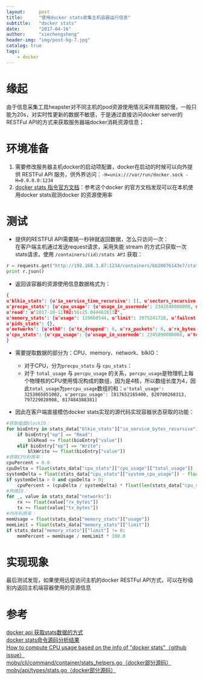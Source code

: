 ```yaml
---
layout:     post
title:      "使用docker stats收集主机容器运行信息"
subtitle:   "docker stats"
date:       "2017-04-16"
author:     "xiechengsheng"
header-img: "img/post-bg-7.jpg"
catalog: true
tags:
    - docker
---
```


# 缘起
由于信息采集工具heapster对不同主机的pod资源使用情况采样周期较慢，一般只能为20s，对实时性更新的数据不敏感，于是通过直接访问docker server的RESTFul API的方式来获取服务器端docker消耗资源信息；

# 环境准备
1. 需要修改服务器主机docker的启动项配置，docker在启动的时候可以向外提供 RESTFul API 服务，供外界访问：`-H=unix:///var/run/docker.sock -H=0.0.0.0:1234`
2. [docker stats 指令官方文档](https://docs.docker.com/engine/reference/commandline/stats/#description)：参考这个docker 的官方文档发现可以在本机使用docker stats观测docker 的资源使用率

# 测试
- 提供的RESTFUl API需要隔一秒钟就返回数据，怎么只访问一次：     
在客户端主机通过发送request请求，采用失能 stream 的方式只获取一次stats请求，使用 `/containers/(id)/stats API` 获取：
```python
r = requests.get("http://192.168.3.87:1234/containers/bb20076143e7/stats", {'stream': False})
print r.json()
```

- 返回该容器的资源使用信息数据格式为：
```json
{
u'blkio_stats': {u'io_service_time_recursive': [], u'sectors_recursive': [], u'io_service_bytes_recursive': [{u'major': 252, u'value': 192512, u'minor': 0, u'op': u'Read'}, {u'major': 252, u'value': 0, u'minor': 0, u'op': u'Write'}, {u'major': 252, u'value': 0, u'minor': 0, u'op': u'Sync'}, {u'major': 252, u'value': 192512, u'minor': 0, u'op': u'Async'}, {u'major': 252, u'value': 192512, u'minor': 0, u'op': u'Total'}, {u'major': 253, u'value': 192512, u'minor': 0, u'op': u'Read'}, {u'major': 253, u'value': 9603584, u'minor': 0, u'op': u'Write'}, {u'major': 253, u'value': 9603584, u'minor': 0, u'op': u'Sync'}, {u'major': 253, u'value': 192512, u'minor': 0, u'op': u'Async'}, {u'major': 253, u'value': 9796096, u'minor': 0, u'op': u'Total'}, {u'major': 7, u'value': 4096, u'minor': 0, u'op': u'Read'}, {u'major': 7, u'value': 0, u'minor': 0, u'op': u'Write'}, {u'major': 7, u'value': 0, u'minor': 0, u'op': u'Sync'}, {u'major': 7, u'value': 4096, u'minor': 0, u'op': u'Async'}, {u'major': 7, u'value': 4096, u'minor': 0, u'op': u'Total'}, {u'major': 253, u'value': 4096, u'minor': 2, u'op': u'Read'}, {u'major': 253, u'value': 0, u'minor': 2, u'op': u'Write'}, {u'major': 253, u'value': 0, u'minor': 2, u'op': u'Sync'}, {u'major': 253, u'value': 4096, u'minor': 2, u'op': u'Async'}, {u'major': 253, u'value': 4096, u'minor': 2, u'op': u'Total'}, {u'major': 253, u'value': 3249152, u'minor': 9, u'op': u'Read'}, {u'major': 253, u'value': 65536, u'minor': 9, u'op': u'Write'}, {u'major': 253, u'value': 65536, u'minor': 9, u'op': u'Sync'}, {u'major': 253, u'value': 3249152, u'minor': 9, u'op': u'Async'}, {u'major': 253, u'value': 3314688, u'minor': 9, u'op': u'Total'}], u'io_serviced_recursive': [{u'major': 252, u'value': 28, u'minor': 0, u'op': u'Read'}, {u'major': 252, u'value': 18698, u'minor': 0, u'op': u'Write'}, {u'major': 252, u'value': 18698, u'minor': 0, u'op': u'Sync'}, {u'major': 252, u'value': 28, u'minor': 0, u'op': u'Async'}, {u'major': 252, u'value': 18726, u'minor': 0, u'op': u'Total'}, {u'major': 253, u'value': 28, u'minor': 0, u'op': u'Read'}, {u'major': 253, u'value': 9349, u'minor': 0, u'op': u'Write'}, {u'major': 253, u'value': 9349, u'minor': 0, u'op': u'Sync'}, {u'major': 253, u'value': 28, u'minor': 0, u'op': u'Async'}, {u'major': 253, u'value': 9377, u'minor': 0, u'op': u'Total'}, {u'major': 7, u'value': 1, u'minor': 0, u'op': u'Read'}, {u'major': 7, u'value': 0, u'minor': 0, u'op': u'Write'}, {u'major': 7, u'value': 0, u'minor': 0, u'op': u'Sync'}, {u'major': 7, u'value': 1, u'minor': 0, u'op': u'Async'}, {u'major': 7, u'value': 1, u'minor': 0, u'op': u'Total'}, {u'major': 253, u'value': 1, u'minor': 2, u'op': u'Read'}, {u'major': 253, u'value': 0, u'minor': 2, u'op': u'Write'}, {u'major': 253, u'value': 0, u'minor': 2, u'op': u'Sync'}, {u'major': 253, u'value': 1, u'minor': 2, u'op': u'Async'}, {u'major': 253, u'value': 1, u'minor': 2, u'op': u'Total'}, {u'major': 253, u'value': 80, u'minor': 9, u'op': u'Read'}, {u'major': 253, u'value': 1, u'minor': 9, u'op': u'Write'}, {u'major': 253, u'value': 1, u'minor': 9, u'op': u'Sync'}, {u'major': 253, u'value': 80, u'minor': 9, u'op': u'Async'}, {u'major': 253, u'value': 81, u'minor': 9, u'op': u'Total'}], u'io_time_recursive': [], u'io_queue_recursive': [], u'io_merged_recursive': [], u'io_wait_time_recursive': []}, 
u'precpu_stats': {u'cpu_usage': {u'usage_in_usermode': 2342840000000, u'total_usage': 3253065851002, u'percpu_usage': [817652165400, 820700268313, 797229028908, 817484388381], u'usage_in_kernelmode': 661530000000}, u'system_cpu_usage': 13180102980000000, u'throttling_data': {u'throttled_time': 0, u'periods': 0, u'throttled_periods': 0}}, 
u'read': u'2017-10-11T02:56:25.044461613Z', 
u'memory_stats': {u'usage': 119660544, u'limit': 3975241728, u'failcnt': 0, u'stats': {u'unevictable': 0, u'total_inactive_file': 3723264, u'total_rss_huge': 111149056, u'hierarchical_memsw_limit': 9223372036854775807, u'total_cache': 3731456, u'total_mapped_file': 573440, u'mapped_file': 573440, u'pgfault': 11258904, u'hierarchical_memory_limit': 9223372036854775807, u'total_active_file': 8192, u'rss_huge': 111149056, u'cache': 3731456, u'active_anon': 86568960, u'pgmajfault': 9, u'total_pgpgout': 11256964, u'pgpgout': 11256964, u'swap': 0, u'total_active_anon': 86568960, u'total_unevictable': 0, u'total_pgfault': 11258904, u'total_pgmajfault': 9, u'total_inactive_anon': 0, u'total_swap': 0, u'inactive_file': 3723264, u'pgpgin': 11259095, u'total_pgpgin': 11259095, u'rss': 115929088, u'active_file': 8192, u'inactive_anon': 0, u'total_rss': 115929088}, u'max_usage': 273133568}, 
u'pids_stats': {}, 
u'networks': {u'eth0': {u'tx_dropped': 0, u'rx_packets': 8, u'rx_bytes': 648, u'tx_errors': 0, u'rx_errors': 0, u'tx_bytes': 648, u'rx_dropped': 0, u'tx_packets': 8}}, 
u'cpu_stats': {u'cpu_usage': {u'usage_in_usermode': 2345890000000, u'total_usage': 3256926141491, u'percpu_usage': [818621253198, 821672899753, 798195733077, 818436255463], u'usage_in_kernelmode': 662040000000}, u'system_cpu_usage': 13180106590000000, u'throttling_data': {u'throttled_time': 0, u'periods': 0, u'throttled_periods': 0}}
}
```

- 需要提取数据的部分为：CPU、memory、network、blkIO：
    - 对于CPU，分为`precpu_stats` 与 `cpu_stats`：
    - 对于 `total_usage` 与 `percpu_usage` 的关系，`percpu_usage`是物理机上每个物理核的CPU使用情况构成的数组，因为是4核，所以数组长度为4，因此`total_usage`为`percpu_usage`数组的和：`u'total_usage': 3253065851002, u'percpu_usage': [817652165400, 820700268313, 797229028908, 817484388381]`

- 因此在客户端直接模仿docker stats实现的源代码实现容器状态获取的功能：

```python
#获取磁盘blockIO：
for bioEntry in stats_data["blkio_stats"]["io_service_bytes_recursive"]:
    if bioEntry["op"] == "Read":
        blkRead += float(bioEntry["value"])
    elif bioEntry["op"] == "Write":
        blkWrite += float(bioEntry["value"])
#获取CPU利用率：
cpuPercent = 0.0
cpuDelta = float(stats_data["cpu_stats"]["cpu_usage"]["total_usage"]) - float(stats_data["precpu_stats"]["cpu_usage"]["total_usage"])
systemDelta = float(stats_data["cpu_stats"]["system_cpu_usage"]) - float(stats_data["precpu_stats"]["system_cpu_usage"])
if systemDelta > 0 and cpuDelta > 0:
    cpuPercent = (cpuDelta / systemDelta) * float(len(stats_data["cpu_stats"]["cpu_usage"]["percpu_usage"])) * 100
#网络IO：
for _, value in stats_data["networks"]:
    rx += float(value["rx_bytes"])
    tx += float(value["tx_bytes"])
#内存利用率：
memUsage = float(stats_data["memory_stats"]["usage"])
memLimit = float(stats_data["memory_stats"]["limit"])
if stats_data["memory_stats"]["limit"] != 0:
    memPercent = memUsage / memLimit * 100.0
```


# 实现现象
最后测试发现，如果使用远程访问主机的docker RESTFul API方式，可以在秒级别内返回主机端容器使用的资源信息

# 参考
[docker api 获取stats数据的方式](http://blog.csdn.net/l6807718/article/details/52023577)      
[docker stats命令源码分析结果](http://blog.csdn.net/WaltonWang/article/details/53930070?locationNum=8&fps=1)     
[How to compute CPU usage based on the info of "docker stats"（github issue）](https://github.com/moby/moby/issues/29306)      
[moby/cli/command/container/stats_helpers.go（docker部分源码）](https://github.com/moby/moby/blob/eb131c5383db8cac633919f82abad86c99bffbe5/cli/command/container/stats_helpers.go#L109)      
[moby/api/types/stats.go（docker部分源码）](https://github.com/moby/moby/blob/801230ce315ef51425da53cc5712eb6063deee95/api/types/stats.go#L164)     
